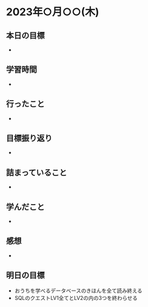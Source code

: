 # 2023年○月○○(木)

## 本日の目標
- 

## 学習時間
- 

## 行ったこと
- 
   
## 目標振り返り
- 

## 詰まっていること
- 

## 学んだこと
- 

## 感想
- 

## 明日の目標
- おうちを学べるデータベースのきほんを全て読み終える
- SQLのクエストLV1全てとLV2の内の3つを終わらせる